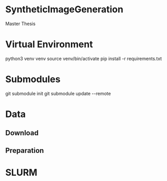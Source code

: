 # SyntheticImageGeneration
Master Thesis

# Virtual Environment
python3 venv venv
source venv/bin/activate
pip install -r requirements.txt

# Submodules
git submodule init
git submodule update --remote

# Data
## Download

## Preparation


# SLURM

